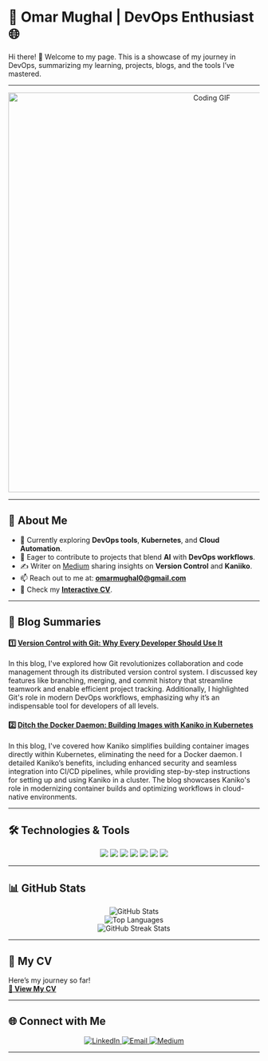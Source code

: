 
# 🚀 **Omar Mughal | DevOps Enthusiast** 🌐  
Hi there! 👋 Welcome to my page. This is a showcase of my journey in DevOps, summarizing my learning, projects, blogs, and the tools I’ve mastered.  

---
<p align="center">
  <img src="https://github.com/Sploinki/Sploinki/blob/main/mario-pixel-room.3840x2160-ezgif.com-video-to-gif-converter.gif" alt="Coding GIF" width="800" />
</p>



---

## 🌟 **About Me**  
- 🔭 Currently exploring **DevOps tools**, **Kubernetes**, and **Cloud Automation**.  
- 🌱 Eager to contribute to projects that blend **AI** with **DevOps workflows**.  
- ✍️ Writer on [Medium](https://medium.com/@omarmughal0) sharing insights on **Version Control** and **Kaniiko**.  
- 📫 Reach out to me at: **omarmughal0@gmail.com**  
- 📜 Check my **[Interactive CV](#interactive-cv)**.

---

## 📝 **Blog Summaries**  
#### 1️⃣ [**Version Control with Git: Why Every Developer Should Use It**](https://medium.com/@omarmughal0/version-control-with-git-why-every-developer-should-use-it-7e45b55025db)  
In this blog, I've explored how Git revolutionizes collaboration and code management through its distributed
version control system. I discussed key features like branching, merging, and commit history that streamline 
teamwork and enable efficient project tracking. Additionally, I highlighted Git's role in modern DevOps workflows, 
emphasizing why it’s an indispensable tool for developers of all levels.  

#### 2️⃣ [**Ditch the Docker Daemon: Building Images with Kaniko in Kubernetes**](https://medium.com/@omarmughal0/ditch-the-docker-daemon-building-images-with-kaniko-in-kubernetes-b0c856d8b513)  
In this blog, I've covered how Kaniko simplifies building container images directly within Kubernetes, eliminating 
the need for a Docker daemon. I detailed Kaniko’s benefits, including enhanced security and seamless integration 
into CI/CD pipelines, while providing step-by-step instructions for setting up and using Kaniko in a cluster. The 
blog showcases Kaniko's role in modernizing container builds and optimizing workflows in cloud-native environments.

---

## 🛠 **Technologies & Tools**  
<p align="center">
  <img src="https://img.shields.io/badge/-Docker-2496ED?style=flat&logo=docker&logoColor=white" />
  <img src="https://img.shields.io/badge/-Kubernetes-326CE5?style=flat&logo=kubernetes&logoColor=white" />
  <img src="https://img.shields.io/badge/-AWS-232F3E?style=flat&logo=amazon-aws&logoColor=white" />
  <img src="https://img.shields.io/badge/-Terraform-7B42BC?style=flat&logo=terraform&logoColor=white" />
  <img src="https://img.shields.io/badge/-Git-F05032?style=flat&logo=git&logoColor=white" />
  <img src="https://img.shields.io/badge/-Python-3776AB?style=flat&logo=python&logoColor=white" />
  <img src="https://img.shields.io/badge/-Bash_Scripting-4EAA25?style=flat&logo=gnu-bash&logoColor=white" />
</p>

---

## 📊 **GitHub Stats**  
<p align="center">
  <img src="https://github-readme-stats.vercel.app/api?username=Sploinki&show_icons=true&theme=tokyonight" alt="GitHub Stats" /> </br>
  <img src="https://github-readme-stats.vercel.app/api/top-langs/?username=Sploinki&layout=compact&theme=tokyonight" alt="Top Languages" /> </br>
  <img src="https://github-readme-streak-stats.herokuapp.com/?user=Sploinki&theme=tokyonight" alt="GitHub Streak Stats" />
</p>

---

## 💬 **My CV**  
Here’s my journey so far!  
**[📄 View My CV](https://github.com/Sploinki/Sploinki/blob/main/Omar%20Mughal%20CV.pdf)**  

---

## 🌐 **Connect with Me**  
<p align="center">
  <a href="https://www.linkedin.com/in/omar-mughal-414a40327/" target="_blank">
    <img src="https://img.shields.io/badge/-LinkedIn-0077B5?style=flat&logo=linkedin&logoColor=white" alt="LinkedIn" />
  </a>
  <a href="omarmughal0@gmail.com">
    <img src="https://img.shields.io/badge/-Email-D14836?style=flat&logo=gmail&logoColor=white" alt="Email" />
  </a>
  <a href="https://medium.com/@omarmughal0" target="_blank">
    <img src="https://img.shields.io/badge/-Medium-12100E?style=flat&logo=medium&logoColor=white" alt="Medium" />
  </a>
</p>

---

<!---
Sploinki/Sploinki is a ✨ special ✨ repository because its `README.md` (this file) appears on your GitHub profile.
You can click the Preview link to take a look at your changes.
--->


<!---
Sploinki/Sploinki is a ✨ special ✨ repository because its `README.md` (this file) appears on your GitHub profile.
You can click the Preview link to take a look at your changes.
--->
